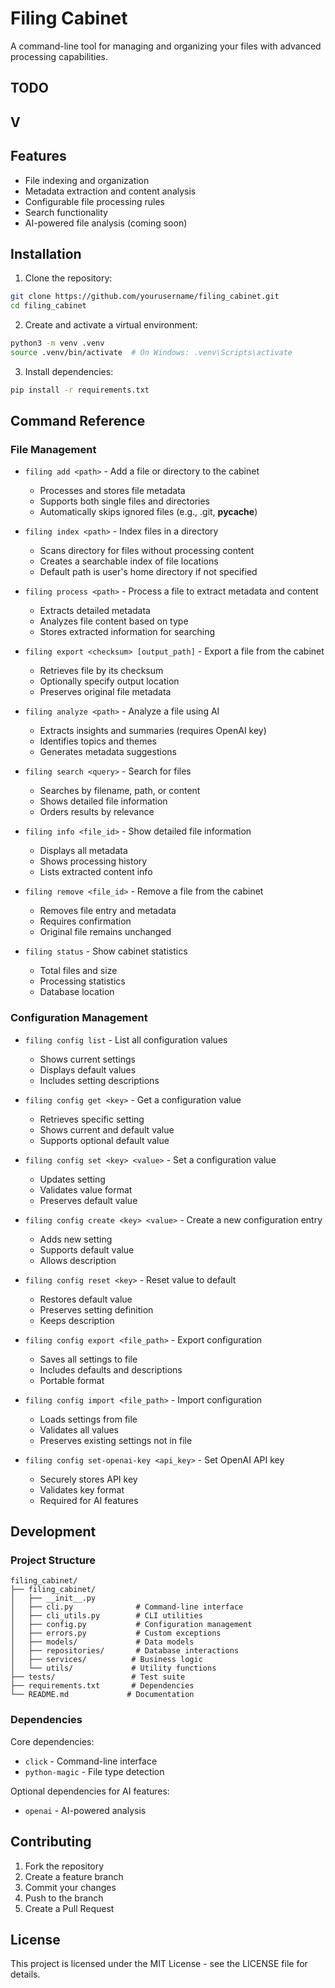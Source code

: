 # Filing Cabinet

A command-line tool for managing and organizing your files with advanced processing capabilities.

## TODO
V
- 

## Features

- File indexing and organization
- Metadata extraction and content analysis
- Configurable file processing rules
- Search functionality
- AI-powered file analysis (coming soon)

## Installation

1. Clone the repository:
```bash
git clone https://github.com/yourusername/filing_cabinet.git
cd filing_cabinet
```

2. Create and activate a virtual environment:
```bash
python3 -m venv .venv
source .venv/bin/activate  # On Windows: .venv\Scripts\activate
```

3. Install dependencies:
```bash
pip install -r requirements.txt
```

## Command Reference

### File Management

- `filing add <path>` - Add a file or directory to the cabinet
  - Processes and stores file metadata
  - Supports both single files and directories
  - Automatically skips ignored files (e.g., .git, __pycache__)

- `filing index <path>` - Index files in a directory
  - Scans directory for files without processing content
  - Creates a searchable index of file locations
  - Default path is user's home directory if not specified

- `filing process <path>` - Process a file to extract metadata and content
  - Extracts detailed metadata
  - Analyzes file content based on type
  - Stores extracted information for searching

- `filing export <checksum> [output_path]` - Export a file from the cabinet
  - Retrieves file by its checksum
  - Optionally specify output location
  - Preserves original file metadata

- `filing analyze <path>` - Analyze a file using AI
  - Extracts insights and summaries (requires OpenAI key)
  - Identifies topics and themes
  - Generates metadata suggestions

- `filing search <query>` - Search for files
  - Searches by filename, path, or content
  - Shows detailed file information
  - Orders results by relevance

- `filing info <file_id>` - Show detailed file information
  - Displays all metadata
  - Shows processing history
  - Lists extracted content info

- `filing remove <file_id>` - Remove a file from the cabinet
  - Removes file entry and metadata
  - Requires confirmation
  - Original file remains unchanged

- `filing status` - Show cabinet statistics
  - Total files and size
  - Processing statistics
  - Database location

### Configuration Management

- `filing config list` - List all configuration values
  - Shows current settings
  - Displays default values
  - Includes setting descriptions

- `filing config get <key>` - Get a configuration value
  - Retrieves specific setting
  - Shows current and default value
  - Supports optional default value

- `filing config set <key> <value>` - Set a configuration value
  - Updates setting
  - Validates value format
  - Preserves default value

- `filing config create <key> <value>` - Create a new configuration entry
  - Adds new setting
  - Supports default value
  - Allows description

- `filing config reset <key>` - Reset value to default
  - Restores default value
  - Preserves setting definition
  - Keeps description

- `filing config export <file_path>` - Export configuration
  - Saves all settings to file
  - Includes defaults and descriptions
  - Portable format

- `filing config import <file_path>` - Import configuration
  - Loads settings from file
  - Validates all values
  - Preserves existing settings not in file

- `filing config set-openai-key <api_key>` - Set OpenAI API key
  - Securely stores API key
  - Validates key format
  - Required for AI features

## Development

### Project Structure

```
filing_cabinet/
├── filing_cabinet/
│   ├── __init__.py
│   ├── cli.py              # Command-line interface
│   ├── cli_utils.py        # CLI utilities
│   ├── config.py           # Configuration management
│   ├── errors.py           # Custom exceptions
│   ├── models/             # Data models
│   ├── repositories/       # Database interactions
│   ├── services/          # Business logic
│   └── utils/             # Utility functions
├── tests/                 # Test suite
├── requirements.txt       # Dependencies
└── README.md             # Documentation
```

### Dependencies

Core dependencies:
- `click` - Command-line interface
- `python-magic` - File type detection

Optional dependencies for AI features:
- `openai` - AI-powered analysis

## Contributing

1. Fork the repository
2. Create a feature branch
3. Commit your changes
4. Push to the branch
5. Create a Pull Request

## License

This project is licensed under the MIT License - see the LICENSE file for details.